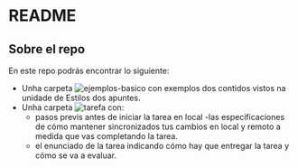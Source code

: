 ﻿# README


## Sobre el repo
En este repo podrás encontrar lo siguiente: 
- Unha carpeta ![ejemplos-basico](ejemplos-basico) con exemplos dos contidos vistos na unidade de Estilos dos apuntes.
 - Unha carpeta ![tarefa](tarefa) con:
 	 - pasos previs antes de iniciar la tarea en local
	 -las especificaciones de cómo mantener sincronizados tus cambios en local y remoto a medida que vas completando la tarea.
	 - el enunciado de la tarea indicando cómo hay que entregar la tarea y cómo se va a evaluar.
 

